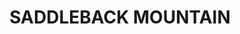 ---
lastmod: '2025-04-06T06:05:20+00:00'
latitude: -34.645377
layout: suburb
longitude: 150.756883
postcode: '2533'
state: NSW
title: SADDLEBACK MOUNTAIN
url: /nsw/saddleback-mountain/
---
